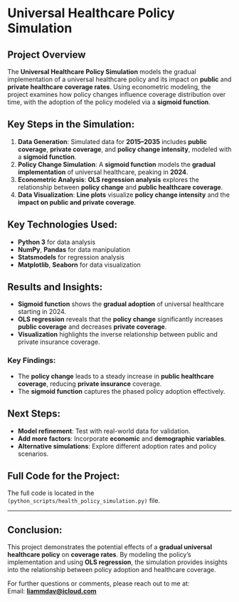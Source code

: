 # Universal Healthcare Policy Simulation

## Project Overview
The **Universal Healthcare Policy Simulation** models the gradual implementation of a universal healthcare policy and its impact on **public** and **private healthcare coverage rates**. Using econometric modeling, the project examines how policy changes influence coverage distribution over time, with the adoption of the policy modeled via a **sigmoid function**.

## Key Steps in the Simulation:
1. **Data Generation**: Simulated data for **2015–2035** includes **public coverage**, **private coverage**, and **policy change intensity**, modeled with a **sigmoid function**.
2. **Policy Change Simulation**: A **sigmoid function** models the **gradual implementation** of universal healthcare, peaking in **2024**.
3. **Econometric Analysis**: **OLS regression analysis** explores the relationship between **policy change** and **public healthcare coverage**.
4. **Data Visualization**: **Line plots** visualize **policy change intensity** and the **impact on public and private coverage**.

## Key Technologies Used:
- **Python 3** for data analysis
- **NumPy**, **Pandas** for data manipulation
- **Statsmodels** for regression analysis
- **Matplotlib**, **Seaborn** for data visualization

## Results and Insights:
- **Sigmoid function** shows the **gradual adoption** of universal healthcare starting in 2024.
- **OLS regression** reveals that the **policy change** significantly increases **public coverage** and decreases **private coverage**.
- **Visualization** highlights the inverse relationship between public and private insurance coverage.

### Key Findings:
- The **policy change** leads to a steady increase in **public healthcare coverage**, reducing **private insurance** coverage.
- The **sigmoid function** captures the phased policy adoption effectively.

## Next Steps:
- **Model refinement**: Test with real-world data for validation.
- **Add more factors**: Incorporate **economic** and **demographic variables**.
- **Alternative simulations**: Explore different adoption rates and policy scenarios.

## Full Code for the Project:
The full code is located in the `(python_scripts/health_policy_simulation.py)` file.

---

## Conclusion:
This project demonstrates the potential effects of a **gradual universal healthcare policy** on **coverage rates**. By modeling the policy’s implementation and using **OLS regression**, the simulation provides insights into the relationship between policy adoption and healthcare coverage.

For further questions or comments, please reach out to me at:  
Email: **liammdav@icloud.com**
